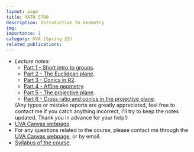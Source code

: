 ```yaml
---
layout: page
title: MATH 5700
description: Introduction to Geometry
img:
importance: 1
category: UVA (Spring 23)
related_publications:
---
```


<ul>
  <li>
    <em>Lecture notes:</em>
  <ul>
    <li>
      <a href="https://drive.google.com/file/d/1v-YKjrsJo6jw6Vpd9hAe6iEMzkzmSo6j/view?usp=sharing">Part 1 - Short intro to groups</a>.
    </li>
    <li>
      <a href="https://drive.google.com/file/d/1Jz0-JKkQwKjXuIsUQ1vsEQgeZ-uWPQ5t/view?usp=sharing">Part 2 - The Euclidean plane</a>.
    </li>
    <li>
      <a href="https://drive.google.com/file/d/1kKK8vchSKzLX_JVfDJfda9rONw6LD0Cu/view?usp=sharing">Part 3 - Conics in R2</a>.
    </li>
    <li>
      <a href="https://drive.google.com/file/d/1l5pRbKSJ-9lp2BmDTOVasMNO9Ufa6RB9/view?usp=sharing">Part 4 - Affine geometry</a>.
    </li>
    <li>
      <a href="https://drive.google.com/file/d/1Xp1v3hSCtRP08Qe3W1ga07E8JBsptAtU/view?usp=sharing">Part 5 - The projective plane</a>.
    </li>
    <li>
      <a href="https://drive.google.com/file/d/1y4UvGIwxTZI8_oiCkRN2E2dy_cjm0LHB/view?usp=sharing">Part 6 - Cross ratio and conics in the projective plane</a>.
    </li>
  </ul>
  (Any typos or mistake reports are greatly appreciated, feel free to contact me if you catch anything incorrect, I'll try to keep the notes updated. Thank you in advance for your help!)<br>
</li>
<li>
      <a href="https://canvas.its.virginia.edu/courses/57222">UVA Canvas webpage</a>.
</li>
<li>
  For any questions related to the course, please contact me through the <a href="https://canvas.its.virginia.edu/courses/57700">UVA Canvas webpage</a>, or by email.
</li>
<li>
  <a href="https://drive.google.com/file/d/1J3FVaLsmEXvCIVRpyCL51mMWMkvHmWwC/view?usp=sharing">Syllabus of the course</a>.
</li>
</ul>
